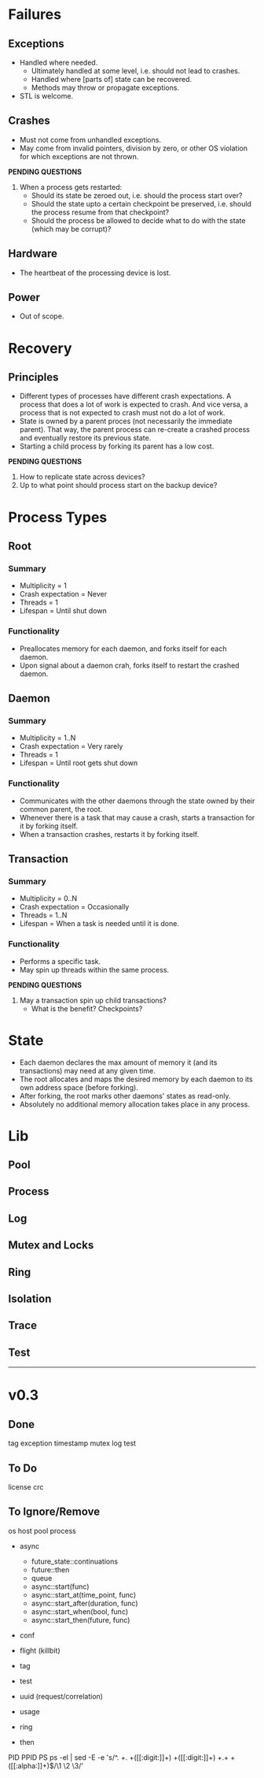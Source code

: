 # Failures
## Exceptions
- Handled where needed.
	 + Ultimately handled at some level, i.e. should not lead to crashes.
	 + Handled where [parts of] state can be recovered.
	 + Methods may throw or propagate exceptions.
- STL is welcome.

## Crashes
- Must not come from unhandled exceptions.
- May come from invalid pointers, division by zero, or other OS violation for which exceptions are not thrown.

__PENDING QUESTIONS__
1. When a process gets restarted:
	+ Should its state be zeroed out, i.e. should the process start over?
	+ Should the state upto a certain checkpoint be preserved, i.e. should the process resume from that checkpoint?
	+ Should the process be allowed to decide what to do with the state (which may be corrupt)?

## Hardware
- The heartbeat of the processing device is lost. 

## Power
- Out of scope.

# Recovery
## Principles
- Different types of processes have different crash expectations. A process that does a lot of work is expected to crash. And vice versa, a process that is not expected to crash must not do a lot of work.
- State is owned by a parent proces (not necessarily the immediate parent). That way, the parent process can re-create a crashed process and eventually restore its previous state.
- Starting a child process by forking its parent has a low cost.

__PENDING QUESTIONS__
1. How to replicate state across devices?
2. Up to what point should process start on the backup device?


# Process Types
## Root
### Summary
- Multiplicity = 1
- Crash expectation = Never
- Threads = 1
- Lifespan = Until shut down

### Functionality
- Preallocates memory for each daemon, and forks itself for each daemon.
- Upon signal about a daemon crah, forks itself to restart the crashed daemon. 

## Daemon
### Summary
- Multiplicity = 1..N
- Crash expectation = Very rarely
- Threads = 1
- Lifespan = Until root gets shut down

### Functionality
- Communicates with the other daemons through the state owned by their common parent, the root.
- Whenever there is a task that may cause a crash, starts a transaction for it by forking itself.
- When a transaction crashes, restarts it by forking itself.

## Transaction
### Summary
- Multiplicity = 0..N
- Crash expectation = Occasionally
- Threads = 1..N
- Lifespan = When a task is needed until it is done.

### Functionality
- Performs a specific task.
- May spin up threads within the same process.

__PENDING QUESTIONS__
1. May a transaction spin up child transactions?
	+ What is the benefit? Checkpoints?


# State
- Each daemon declares the max amount of memory it (and its transactions) may need at any given time.
- The root allocates and maps the desired memory by each daemon to its own address space (before forking).
- After forking, the root marks other daemons' states as read-only.
- Absolutely no additional memory allocation takes place in any process.


# Lib
## Pool
## Process
## Log
## Mutex and Locks
## Ring
## Isolation
## Trace
## Test

---
# v0.3
## Done
tag
exception
timestamp
mutex
log
test

## To Do
license
crc

## To Ignore/Remove
os
host
pool
process

- async
	+ future_state::continuations
	+ future::then
	+ queue
	+ async::start(func)
	+ async::start_at(time_point, func)
	+ async::start_after(duration, func)
	+ async::start_when(bool, func)
	+ async::start_then(future, func)


- conf
- flight (killbit)
- tag
- test
- uuid (request/correlation)
- usage

- ring

- then


PID PPID PS
ps -el | sed -E -e 's/^. +. +([[:digit:]]+) +([[:digit:]]+) +.+ +([[:alpha:]]+)$/\1 \2 \3/'